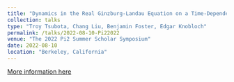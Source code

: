 ```yaml
---
title: "Dynamics in the Real Ginzburg-Landau Equation on a Time-Dependent Domain"
collection: talks
type: "Troy Tsubota, Chang Liu, Benjamin Foster, Edgar Knobloch"
permalink: /talks/2022-08-10-Pi22022
venue: "The 2022 Pi2 Summer Scholar Symposium"
date: 2022-08-10
location: "Berkeley, California"
---
```


[More information here](https://physics.berkeley.edu/news-events/news/2022-pi2-summer-scholar-symposium)
